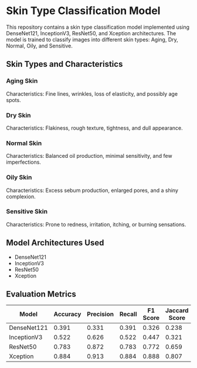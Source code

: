 # Skin Type Classification Model

This repository contains a skin type classification model implemented using DenseNet121, InceptionV3, ResNet50, and Xception architectures. The model is trained to classify images into different skin types: Aging, Dry, Normal, Oily, and Sensitive.

## Skin Types and Characteristics

### Aging Skin
Characteristics: Fine lines, wrinkles, loss of elasticity, and possibly age spots.

### Dry Skin
Characteristics: Flakiness, rough texture, tightness, and dull appearance.

### Normal Skin
Characteristics: Balanced oil production, minimal sensitivity, and few imperfections.

### Oily Skin
Characteristics: Excess sebum production, enlarged pores, and a shiny complexion.

### Sensitive Skin
Characteristics: Prone to redness, irritation, itching, or burning sensations.

## Model Architectures Used

- DenseNet121
- InceptionV3
- ResNet50
- Xception

## Evaluation Metrics

| Model           | Accuracy | Precision | Recall | F1 Score | Jaccard Score |
| --------------- | -------- | --------- | ------ | -------- | ------------- |
| DenseNet121      | 0.391    | 0.331     | 0.391  | 0.326    | 0.238         |
| InceptionV3      | 0.522    | 0.626     | 0.522  | 0.447    | 0.321         |
| ResNet50         | 0.783    | 0.872     | 0.783  | 0.772    | 0.659         |
| Xception         | 0.884    | 0.913     | 0.884  | 0.888    | 0.807         |


